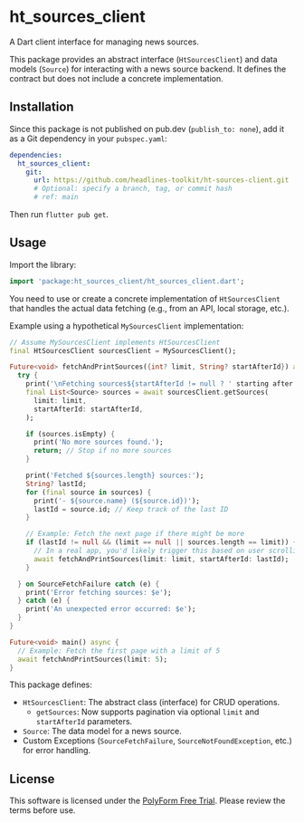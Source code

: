 # ht_sources_client

A Dart client interface for managing news sources.

This package provides an abstract interface (`HtSourcesClient`) and data models (`Source`) for interacting with a news source backend. It defines the contract but does not include a concrete implementation.

## Installation

Since this package is not published on pub.dev (`publish_to: none`), add it as a Git dependency in your `pubspec.yaml`:

```yaml
dependencies:
  ht_sources_client:
    git:
      url: https://github.com/headlines-toolkit/ht-sources-client.git
      # Optional: specify a branch, tag, or commit hash
      # ref: main
```

Then run `flutter pub get`.

## Usage

Import the library:

```dart
import 'package:ht_sources_client/ht_sources_client.dart';
```

You need to use or create a concrete implementation of `HtSourcesClient` that handles the actual data fetching (e.g., from an API, local storage, etc.).

Example using a hypothetical `MySourcesClient` implementation:

```dart
// Assume MySourcesClient implements HtSourcesClient
final HtSourcesClient sourcesClient = MySourcesClient();

Future<void> fetchAndPrintSources({int? limit, String? startAfterId}) async {
  try {
    print('\nFetching sources${startAfterId != null ? ' starting after $startAfterId' : ''}${limit != null ? ' with limit $limit' : ''}...');
    final List<Source> sources = await sourcesClient.getSources(
      limit: limit,
      startAfterId: startAfterId,
    );

    if (sources.isEmpty) {
      print('No more sources found.');
      return; // Stop if no more sources
    }

    print('Fetched ${sources.length} sources:');
    String? lastId;
    for (final source in sources) {
      print('- ${source.name} (${source.id})');
      lastId = source.id; // Keep track of the last ID
    }

    // Example: Fetch the next page if there might be more
    if (lastId != null && (limit == null || sources.length == limit)) {
      // In a real app, you'd likely trigger this based on user scrolling
      await fetchAndPrintSources(limit: limit, startAfterId: lastId);
    }

  } on SourceFetchFailure catch (e) {
    print('Error fetching sources: $e');
  } catch (e) {
    print('An unexpected error occurred: $e');
  }
}

Future<void> main() async {
  // Example: Fetch the first page with a limit of 5
  await fetchAndPrintSources(limit: 5);
}

```

This package defines:
*   `HtSourcesClient`: The abstract class (interface) for CRUD operations.
    *   `getSources`: Now supports pagination via optional `limit` and `startAfterId` parameters.
*   `Source`: The data model for a news source.
*   Custom Exceptions (`SourceFetchFailure`, `SourceNotFoundException`, etc.) for error handling.

## License

This software is licensed under the [PolyForm Free Trial](LICENSE). Please review the terms before use.
